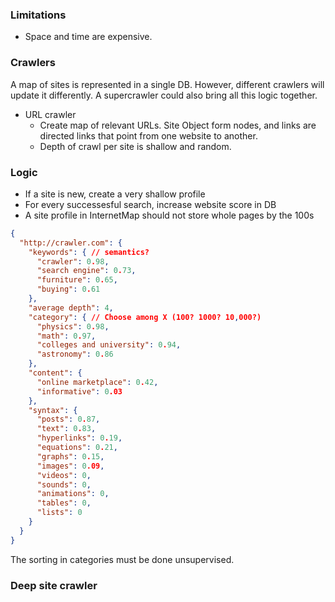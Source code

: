 

### Limitations

* Space and time are expensive.



### Crawlers

A map of sites is represented in a single DB. However, different crawlers will update it differently. A supercrawler could also bring all this logic together.

* URL crawler
  * Create map of relevant URLs. Site Object form nodes, and links are directed links that point from one website to another.
  * Depth of crawl per site is shallow and random.

### Logic

* If a site is new, create a very shallow profile
* For every successesful search, increase website score in DB
* A site profile in InternetMap should not store whole pages by the 100s



```json
{
  "http://crawler.com": {
    "keywords": { // semantics?
      "crawler": 0.98,
      "search engine": 0.73,
      "furniture": 0.65,
      "buying": 0.61
    },
    "average depth": 4,
    "category": { // Choose among X (100? 1000? 10,000?)
      "physics": 0.98,
      "math": 0.97,
      "colleges and university": 0.94,
      "astronomy": 0.86
    },
    "content": {
      "online marketplace": 0.42,
      "informative": 0.03
    },
    "syntax": {
      "posts": 0.87,
      "text": 0.83,
      "hyperlinks": 0.19,
      "equations": 0.21,
      "graphs": 0.15,
      "images": 0.09,
      "videos": 0,
      "sounds": 0,
      "animations": 0,
      "tables": 0,
      "lists": 0
    }
  }
}
```

The sorting in categories must be done unsupervised. 



### Deep site crawler



